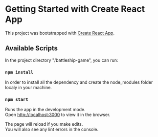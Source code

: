 # Getting Started with Create React App

This project was bootstrapped with [Create React App](https://github.com/facebook/create-react-app).

## Available Scripts

In the project directory "/battleship-game", you can run:

### `npm install`

In order to install all the dependency and create the node_modules folder localy in your machine.

### `npm start`

Runs the app in the development mode.\
Open [http://localhost:3000](http://localhost:3000) to view it in the browser.

The page will reload if you make edits.\
You will also see any lint errors in the console.

